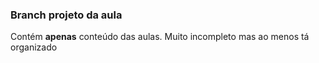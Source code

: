 ### Branch projeto da aula
Contém **apenas** conteúdo das aulas. Muito incompleto mas ao menos tá organizado
